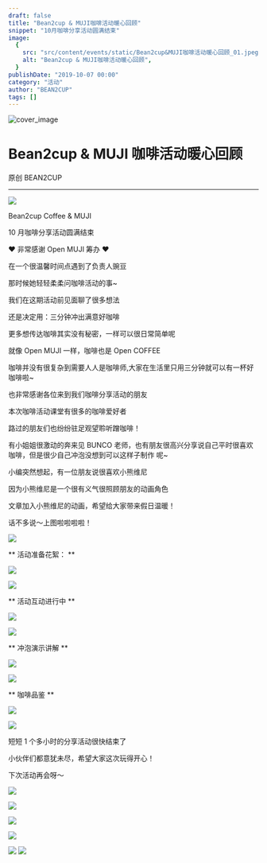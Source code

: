 ```yaml
---
draft: false
title: "Bean2cup & MUJI咖啡活动暖心回顾"
snippet: "10月咖啡分享活动圆满结束"
image:
  {
    src: "src/content/events/static/Bean2cup&MUJI咖啡活动暖心回顾_01.jpeg",
    alt: "Bean2cup & MUJI咖啡活动暖心回顾",
  }
publishDate: "2019-10-07 00:00"
category: "活动"
author: "BEAN2CUP"
tags: []
---
```


![cover_image](./static/Bean2cup&MUJI咖啡活动暖心回顾_01.jpeg)

# Bean2cup & MUJI 咖啡活动暖心回顾

原创 BEAN2CUP

---

![](./static/Bean2cup&MUJI咖啡活动暖心回顾_02.gif)

Bean2cup Coffee & MUJI

10 月咖啡分享活动圆满结束

❤️ 非常感谢 Open MUJI 筹办 ❤️

在一个很温馨时间点遇到了负责人豌豆

那时候她轻轻柔柔问咖啡活动的事~

我们在这期活动前见面聊了很多想法

还是决定用：三分钟冲出满意好咖啡

更多想传达咖啡其实没有秘密，一样可以很日常简单呢

就像 Open MUJI 一样，咖啡也是 Open COFFEE

咖啡并没有很复杂到需要人人是咖啡师,大家在生活里只用三分钟就可以有一杯好咖啡啦~

也非常感谢各位来到我们咖啡分享活动的朋友

本次咖啡活动课堂有很多的咖啡爱好者

路过的朋友们也纷纷驻足观望聆听蹭咖啡！

有小姐姐很激动的奔来见 BUNCO 老师，也有朋友很高兴分享说自己平时很喜欢咖啡，但是很少自己冲泡没想到可以这样子制作 呢~

小编突然想起，有一位朋友说很喜欢小熊维尼

因为小熊维尼是一个很有义气很照顾朋友的动画角色

文章加入小熊维尼的动画，希望给大家带来假日温暖！

话不多说～上图啦啦啦啦！

![](./static/Bean2cup&MUJI咖啡活动暖心回顾_03.gif)

** 活动准备花絮： **

![](./static/Bean2cup&MUJI咖啡活动暖心回顾_04.jpeg)

![](./static/Bean2cup&MUJI咖啡活动暖心回顾_03.gif)

** 活动互动进行中 **

![](./static/Bean2cup&MUJI咖啡活动暖心回顾_05.jpeg)

![](./static/Bean2cup&MUJI咖啡活动暖心回顾_03.gif)

** 冲泡演示讲解 **

![](./static/Bean2cup&MUJI咖啡活动暖心回顾_06.jpeg)

![](./static/Bean2cup&MUJI咖啡活动暖心回顾_03.gif)

** 咖啡品鉴 **

![](./static/Bean2cup&MUJI咖啡活动暖心回顾_07.jpeg)

![](./static/Bean2cup&MUJI咖啡活动暖心回顾_03.gif)

短短 1 个多小时的分享活动很快结束了

小伙伴们都意犹未尽，希望大家这次玩得开心！

下次活动再会呀～

![](./static/Bean2cup&MUJI咖啡活动暖心回顾_08.jpeg)

![](./static/Bean2cup&MUJI咖啡活动暖心回顾_09.jpeg)

![](./static/Bean2cup&MUJI咖啡活动暖心回顾_10.jpeg)

![](./static/Bean2cup&MUJI咖啡活动暖心回顾_11.jpeg)

![](./static/Bean2cup&MUJI咖啡活动暖心回顾_12.jpeg)
![](./static/Bean2cup&MUJI咖啡活动暖心回顾_13.jpeg)
